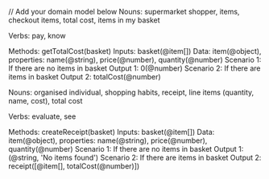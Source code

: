 // Add your domain model below
Nouns: supermarket shopper, items, checkout items, total cost, items in my basket

Verbs: pay, know

Methods: getTotalCost(basket)
Inputs: basket(@item[])
Data: item(@object), properties: name(@string), price(@number), quantity(@number)
Scenario 1: If there are no items in basket
Output 1: 0(@number)
Scenario 2: If there are items in basket
Output 2: totalCost(@number)


Nouns: organised individual, shopping habits, receipt, line items (quantity, name, cost), total cost

Verbs: evaluate, see

Methods: createReceipt(basket)
Inputs: basket(@item[])
Data: item(@object), properties: name(@string), price(@number), quantity(@number)
Scenario 1: If there are no items in basket
Output 1: (@string, 'No items found')
Scenario 2: If there are items in basket
Output 2: receipt([@item[], totalCost(@number)])
